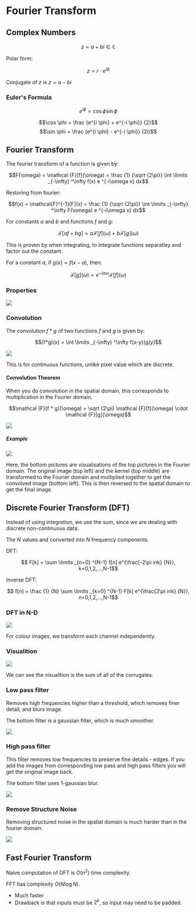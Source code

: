 # Fourier Transform

## Complex Numbers

$$z = a + bi \in \mathbb C$$

Polar form:

$$z = r \cdot e^{i \phi}$$

Conjugate of $z$ is $z = a -bi$

### Euler's Formula

$$e^{i \phi} = \cos \phi \sin \phi$$

$$\cos \phi = \frac {e^{i \phi} + e^{-i \phi}} {2}$$
$$\sin \phi = \frac {e^{i \phi} - e^{-i \phi}} {2i}$$

## Fourier Transform

The fourier transform of a function is given by:

$$F(\omega) = \mathcal {F}[f](\omega) = \frac {1} {\sqrt {2\pi}} \int \limits _{-\infty} ^\infty f(x) e ^{-i\omega x} dx$$

Restoring from fourier:

$$f(x) = \mathcal{F}^{-1}[F](x) = \frac {1} {\sqrt {2\pi}} \int \limits _{-\infty} ^\infty F(\omega) e ^{-i\omega x} dx$$

For constants $a$ and $b$ and functions $f$ and $g$:

$$\mathcal {F}[af + bg] = a\mathcal {F}[f](\omega) + b\mathcal {F}[g](\omega)$$

This is proven by when integrating, to integrate functions separatley and factor out the constant. 

For a constant $a$, if $g(x) = f(x-a)$, then:

$$\mathcal {F}[g](\omega) = e^{-ia\omega} \mathcal {F}[f](\omega)$$

### Properties

![](assets/2024-10-28-20-30-45.png)

### Convolution

The convolution $f*g$ of two functions $f$ and $g$ is given by:

$$(f*g)(x) = \int \limits _{-\infty} ^\infty f(x-y)(g(y)$$

![](assets/2024-10-28-20-32-46.png)

This is for continuous functions, unlike pixel value which are discrete. 

#### Convolution Theorem

When you do convolution in the spatial domain, this corresponds to multiplication in the Fourier domain.

$$\mathcal {F}[f * g](\omega) = \sqrt {2\pi} \mathcal {F}[f](\omega) \cdot \mathcal {F}[g](\omega)$$

![](assets/2024-10-28-20-35-31.png)

##### Example

![](assets/2024-10-28-20-39-04.png)

Here, the bottom pictures are visualisations of the top pictures in the Fourier domain. The original image (top left) and the kernel (top middle) are transformed to the Fourier domain and multiplied together to get the convolved image (bottom left). This is then reversed to the spatial domain to get the final image. 

## Discrete Fourier Transform (DFT)

Instead of using integration, we use the sum, since we are dealing with discrete non-continuous data.

The $N$ values and converted into $N$ frequency components. 

DFT:

$$ F[k] = \sum \limits _{n=0} ^{N-1} f[n] e^{\frac{-2\pi ink} {N}}, k=0,1,2,...,N-1$$

Inverse DFT:

$$ f[n] = \frac {1} {N} \sum \limits _{k=0} ^{N-1} F[k] e^{\frac{2\pi ink} {N}}, n=0,1,2,...,N-1$$

### DFT in N-D

![](assets/2024-10-28-20-45-28.png)

For colour images, we transform each channel independently. 

### Visualition

![](assets/2024-10-28-20-47-55.png)

We can see the visualition is the sum of all of the corrugates.

### Low pass filter

Removes high frequencies higher than a threshold, which removes finer detail, and blurs image. 

The bottom filter is a gaussian filter, which is much smoother.

![](assets/2024-10-28-20-52-08.png)

### High pass filter

This filter removes low frequencies to preserve fine details - edges. If you add the images from corresponding low pass and high pass filters you will get the original image back. 

The bottom filter uses 1-gaussian blur. 

![](assets/2024-10-28-20-52-39.png)

### Remove Structure Noise

Removing structured noise in the spatial domain is much harder than in the fourier domain. 

![](assets/2024-10-28-20-55-57.png)

## Fast Fourier Transform

Naive computation of DFT is $O(n^2)$ time complexity. 

FFT has complexity $O(N \log N)$.
- Much faster
- Drawback is that inputs must be $2^k$, so input may need to be padded.